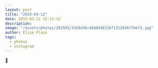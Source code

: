 ```yaml
---
layout: post
title: "2015-03-12"
date: 2015-03-12 12:13:12
description: 
image: "/assets/photos/201503/3328d36c4b66d3612bf1312836ffbb73.jpg"
author: Elise Plain
tags: 
  - photos
  - instagram
---
```


🌺
<p></p>
